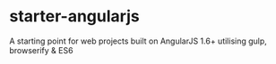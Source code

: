 # starter-angularjs
A starting point for web projects built on AngularJS 1.6+ utilising gulp, browserify &amp; ES6
